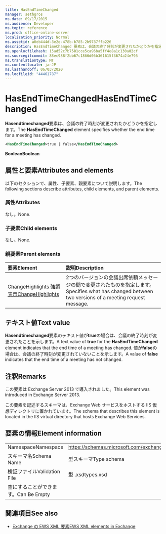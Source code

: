 ```yaml
---
title: HasEndTimeChanged
manager: sethgros
ms.date: 09/17/2015
ms.audience: Developer
ms.topic: reference
ms.prod: office-online-server
localization_priority: Normal
ms.assetid: a0eb444d-8e2e-478b-b785-2b9787ffb226
description: HasEndTimeChanged 要素は、会議の終了時刻が変更されたかどうかを指定します。
ms.openlocfilehash: 15ad52c7b7581cce5ca96ba5ff4e8a1c130a02cf
ms.sourcegitcommit: 88ec988f2bb67c1866d06b361615f3674a24e795
ms.translationtype: MT
ms.contentlocale: ja-JP
ms.lasthandoff: 06/03/2020
ms.locfileid: "44461787"
---
```

# <a name="hasendtimechanged"></a><span data-ttu-id="f328e-103">HasEndTimeChanged</span><span class="sxs-lookup"><span data-stu-id="f328e-103">HasEndTimeChanged</span></span>

<span data-ttu-id="f328e-104">**Hasendtimechanged**要素は、会議の終了時刻が変更されたかどうかを指定します。</span><span class="sxs-lookup"><span data-stu-id="f328e-104">The **HasEndTimeChanged** element specifies whether the end time for a meeting has changed.</span></span> 
  
```XML
<HasEndTimeChanged>true | false</HasEndTimeChanged>
```

 <span data-ttu-id="f328e-105">**Boolean**</span><span class="sxs-lookup"><span data-stu-id="f328e-105">**Boolean**</span></span>
## <a name="attributes-and-elements"></a><span data-ttu-id="f328e-106">属性と要素</span><span class="sxs-lookup"><span data-stu-id="f328e-106">Attributes and elements</span></span>

<span data-ttu-id="f328e-107">以下のセクションで、属性、子要素、親要素について説明します。</span><span class="sxs-lookup"><span data-stu-id="f328e-107">The following sections describe attributes, child elements, and parent elements.</span></span>
  
### <a name="attributes"></a><span data-ttu-id="f328e-108">属性</span><span class="sxs-lookup"><span data-stu-id="f328e-108">Attributes</span></span>

<span data-ttu-id="f328e-109">なし。</span><span class="sxs-lookup"><span data-stu-id="f328e-109">None.</span></span>
  
### <a name="child-elements"></a><span data-ttu-id="f328e-110">子要素</span><span class="sxs-lookup"><span data-stu-id="f328e-110">Child elements</span></span>

<span data-ttu-id="f328e-111">なし。</span><span class="sxs-lookup"><span data-stu-id="f328e-111">None.</span></span>
  
### <a name="parent-elements"></a><span data-ttu-id="f328e-112">親要素</span><span class="sxs-lookup"><span data-stu-id="f328e-112">Parent elements</span></span>

|<span data-ttu-id="f328e-113">**要素**</span><span class="sxs-lookup"><span data-stu-id="f328e-113">**Element**</span></span>|<span data-ttu-id="f328e-114">**説明**</span><span class="sxs-lookup"><span data-stu-id="f328e-114">**Description**</span></span>|
|:-----|:-----|
|[<span data-ttu-id="f328e-115">ChangeHighlights 強調表示</span><span class="sxs-lookup"><span data-stu-id="f328e-115">ChangeHighlights</span></span>](changehighlights.md) <br/> |<span data-ttu-id="f328e-116">2つのバージョンの会議出席依頼メッセージの間で変更されたものを指定します。</span><span class="sxs-lookup"><span data-stu-id="f328e-116">Specifies what has changed between two versions of a meeting request message.</span></span>  <br/> |
   
## <a name="text-value"></a><span data-ttu-id="f328e-117">テキスト値</span><span class="sxs-lookup"><span data-stu-id="f328e-117">Text value</span></span>

<span data-ttu-id="f328e-118">**Hasendtimechanged**要素のテキスト値が**true**の場合は、会議の終了時刻が変更されたことを示します。</span><span class="sxs-lookup"><span data-stu-id="f328e-118">A text value of **true** for the **HasEndTimeChanged** element indicates that the end time of a meeting has changed.</span></span> <span data-ttu-id="f328e-119">値が**false**の場合は、会議の終了時刻が変更されていないことを示します。</span><span class="sxs-lookup"><span data-stu-id="f328e-119">A value of **false** indicates that the end time of a meeting has not changed.</span></span> 
  
## <a name="remarks"></a><span data-ttu-id="f328e-120">注釈</span><span class="sxs-lookup"><span data-stu-id="f328e-120">Remarks</span></span>

<span data-ttu-id="f328e-121">この要素は Exchange Server 2013 で導入されました。</span><span class="sxs-lookup"><span data-stu-id="f328e-121">This element was introduced in Exchange Server 2013.</span></span>
  
<span data-ttu-id="f328e-122">この要素を記述するスキーマは、Exchange Web サービスをホストする IIS 仮想ディレクトリに置かれています。</span><span class="sxs-lookup"><span data-stu-id="f328e-122">The schema that describes this element is located in the IIS virtual directory that hosts Exchange Web Services.</span></span>
  
## <a name="element-information"></a><span data-ttu-id="f328e-123">要素の情報</span><span class="sxs-lookup"><span data-stu-id="f328e-123">Element information</span></span>

|||
|:-----|:-----|
|<span data-ttu-id="f328e-124">Namespace</span><span class="sxs-lookup"><span data-stu-id="f328e-124">Namespace</span></span>  <br/> |https://schemas.microsoft.com/exchange/services/2006/types  <br/> |
|<span data-ttu-id="f328e-125">スキーマ名</span><span class="sxs-lookup"><span data-stu-id="f328e-125">Schema Name</span></span>  <br/> |<span data-ttu-id="f328e-126">型スキーマ</span><span class="sxs-lookup"><span data-stu-id="f328e-126">Type schema</span></span>  <br/> |
|<span data-ttu-id="f328e-127">検証ファイル</span><span class="sxs-lookup"><span data-stu-id="f328e-127">Validation File</span></span>  <br/> |<span data-ttu-id="f328e-128">型 .xsd</span><span class="sxs-lookup"><span data-stu-id="f328e-128">types.xsd</span></span>  <br/> |
|<span data-ttu-id="f328e-129">空にすることができます。</span><span class="sxs-lookup"><span data-stu-id="f328e-129">Can Be Empty</span></span>  <br/> ||
   
## <a name="see-also"></a><span data-ttu-id="f328e-130">関連項目</span><span class="sxs-lookup"><span data-stu-id="f328e-130">See also</span></span>



- [<span data-ttu-id="f328e-131">Exchange の EWS XML 要素</span><span class="sxs-lookup"><span data-stu-id="f328e-131">EWS XML elements in Exchange</span></span>](ews-xml-elements-in-exchange.md)

